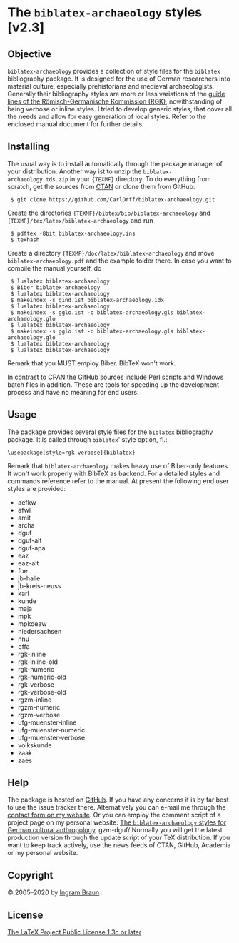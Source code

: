 # The `biblatex-archaeology` styles [v2.3]

## Objective

`biblatex-archaeology` provides a collection of style files for the `biblatex` bibliography package. It is designed for the use of German researchers into material culture, especially prehistorians and medieval archaeologists. Generally their bibliography styles are more or less variations of the [guide lines of the Römisch-Germanische Kommission (RGK)](https://www.uni-bamberg.de/fileadmin/uni/fakultaeten/ggeo_professuren/fruehgesch_archaeologie/Dateien/RGK_Richtlinien.pdf), nowithstanding of being verbose or inline styles. I tried to develop generic styles, that cover all the needs and allow for easy generation of local styles. Refer to the enclosed manual document for further details.

## Installing

The usual way is to install automatically through the package manager of your distribution. Another way ist to unzip the 
`biblatex-archaeology.tds.zip` in your `{TEXMF}` directory. To do everything from scratch, get the sources from [CTAN](http://www.ctan.org/pkg/biblatex-archaeology) or clone them from GitHub:

	 $ git clone https://github.com/CarlOrff/biblatex-archaeology.git

Create the directories `{TEXMF}/bibtex/bib/biblatex-archaeology` and `{TEXMF}/tex/latex/biblatex-archaeology` and run

	 $ pdftex -8bit biblatex-archaeology.ins
	 $ texhash
	
Create a directory `{TEXMF}/doc/latex/biblatex-archaeology` and move `biblatex-archaeology.pdf` and the example folder there. In case you want to compile the manual yourself, do 

	 $ lualatex biblatex-archaeology
	 $ Biber biblatex-archaeology
	 $ lualatex biblatex-archaeology
	 $ makeindex -s gind.ist biblatex-archaeology.idx
	 $ lualatex biblatex-archaeology
	 $ makeindex -s gglo.ist -o biblatex-archaeology.gls biblatex-archaeology.glo
	 $ lualatex biblatex-archaeology
	 $ makeindex -s gglo.ist -o biblatex-archaeology.gls biblatex-archaeology.glo
	 $ lualatex biblatex-archaeology
	 $ lualatex biblatex-archaeology

Remark that you MUST employ Biber. BibTeX won't work.

In contrast to CPAN the GitHub sources include Perl scripts and Windows batch files in addition. These are tools for speeding up the development process and have no meaning for end users.

## Usage

The package provides several style files for the `biblatex` bibliography package. It is called through `biblatex`' style option, fi.:

	\usepackage[style=rgk-verbose]{biblatex}

Remark that `biblatex-archaeology` makes heavy use of Biber-only features. It won't work properly with BibTeX as backend. For a detailed styles and commands reference refer to the manual. At present the following end user styles are provided:

- aefkw
- afwl
- amit
- archa
- dguf
- dguf-alt
- dguf-apa
- eaz
- eaz-alt
- foe
- jb-halle
- jb-kreis-neuss
- karl
- kunde
- maja
- mpk
- mpkoeaw
- niedersachsen
- nnu
- offa
- rgk-inline
- rgk-inline-old
- rgk-numeric
- rgk-numeric-old
- rgk-verbose
- rgk-verbose-old
- rgzm-inline
- rgzm-numeric
- rgzm-verbose
- ufg-muenster-inline
- ufg-muenster-numeric
- ufg-muenster-verbose
- volkskunde
- zaak
- zaes

## Help

The package is hosted on [GitHub](https://github.com/CarlOrff/biblatex-archaeology). If you have any concerns it is by far best to use the issue tracker there.
Alternatively you can e-mail me through the [contact form on my website](https://ingram-braun.net/erga/legal-notice-and-contact/#ib_campaign=biblatex-archaeology-v2.3&ib_medium=readme.md&ib_source=github&ib_content=helpsection). Or you can employ the comment script of a project page on my personal website: [The `biblatex-archaeology` styles for German cultural anthropology](https://ingram-braun.net/erga/the-biblatex-archaeology-styles-for-german-cultural-anthropology/#ib_campaign=biblatex-archaeology-v2.3&ib_medium=readme.md&ib_source=github&ib_content=helpsection).
gzm-dguf/
Normally you will get the latest production version through the update script of your TeX distribution. If you want to keep track actively, use
the news feeds of CTAN, GitHub, Academia or my personal website.

## Copyright

© 2005–2020 by [Ingram Braun](https://ingram-braun.net/#ib_campaign=biblatex-archaeology-v2.3&ib_medium=readme.md&ib_source=github&ib_content=copyright)

## License

[The LaTeX Project Public License 1.3c or later](http://www.latex-project.org/lppl.txt)